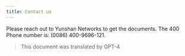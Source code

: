 ```yaml
---
title: Contact us
---
```


Please reach out to Yunshan Networks to get the documents. The 400 Phone number is: (0086) 400-9696-121.
> This document was translated by GPT-4

